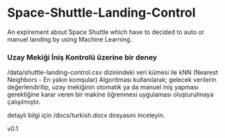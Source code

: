 # Space-Shuttle-Landing-Control
An expirement about Space Shuttle which have to decided to auto or manuel landing by using Machine Learning. 

### Uzay Mekiği İniş Kontrolü üzerine bir deney
/data/shuttle-landing-control.csv dizinindeki veri kümesi ile kNN (Nearest Neighbors - En yakın komşular) Algoritması kullanılarak; gelecek verilerin değerlendirilip, uzay mekiğinin otomatik ya da manuel iniş yapması gerektiğine karar veren bir makine öğrenmesi uygulaması oluşturulmaya çalışılmıştır.

detaylı bilgi için /docs/turkish.docx dosyasını inceleyin.

v0.1
